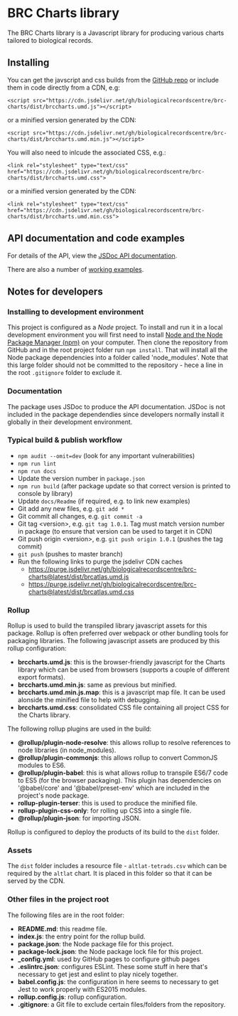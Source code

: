 # BRC Charts library
The BRC Charts library is a Javascript library for producing various charts tailored to biological records.

## Installing
You can get the javscript and css builds from 
the [GitHub repo](https://github.com/BiologicalRecordsCentre/brc-charts/tree/master/dist)
or include them in code directly from a CDN, e.g:
```
<script src="https://cdn.jsdelivr.net/gh/biologicalrecordscentre/brc-charts/dist/brccharts.umd.js"></script>
```
or a minified version generated by the CDN:
```
<script src="https://cdn.jsdelivr.net/gh/biologicalrecordscentre/brc-charts/dist/brccharts.umd.min.js"></script>
```
You will also need to inlcude the associated CSS, e.g.:
```
<link rel="stylesheet" type="text/css" href="https://cdn.jsdelivr.net/gh/biologicalrecordscentre/brc-charts/dist/brccharts.umd.css">
```
or a minified version generated by the CDN:
```
<link rel="stylesheet" type="text/css" href="https://cdn.jsdelivr.net/gh/biologicalrecordscentre/brc-charts/dist/brccharts.umd.min.css">
```

## API documentation and code examples
For details of the API, view the [JSDoc API documentation](https://biologicalrecordscentre.github.io/brc-charts/docs/api/).

There are also a number of [working examples](https://biologicalrecordscentre.github.io/brc-charts/docs/).

## Notes for developers

### Installing to development environment
This project is configured as a *Node* project. To install and run it in a local development environment you will first need to install [Node and the Node Package Manager (npm)](https://nodejs.org/en/learn/getting-started/introduction-to-nodejs) on your computer. Then clone the repository from GitHub and in the root project folder run `npm install`. That will install all the Node package dependencies into a folder called 'node_modules'. Note that this large folder should not be committed to the repository - hece a line in the root `.gitignore` folder to exclude it.

### Documentation
The package uses JSDoc to produce the API documentation. JSDoc is not included in the package dependendies since developers normally install it globally in their development environment.

### Typical build & publish workflow
- `npm audit --omit=dev` (look for any important vulnerabilities)
- `npm run lint`
- `npm run docs` 
- Update the version number in `package.json` 
- `npm run build` (after package update so that correct version is printed to console by library) 
- Update `docs/Readme` (if required, e.g. to link new examples) 
- Git add any new files, e.g. `git add *`
- Git commit all changes, e.g. `git commit -a`
- Git tag \<version\>, e.g. `git tag 1.0.1`. Tag must match version number in package (to ensure that version can be used to target it in CDN) 
- Git push origin \<version\>, e.g. `git push origin 1.0.1` (pushes the tag commit) 
- `git push` (pushes to master branch) 
- Run the following links to purge the jsdelivr CDN caches
  - https://purge.jsdelivr.net/gh/biologicalrecordscentre/brc-charts@latest/dist/brcatlas.umd.js 
  - https://purge.jsdelivr.net/gh/biologicalrecordscentre/brc-charts@latest/dist/brcatlas.umd.css 

### Rollup
Rollup is used to build the transpiled library javascript assets for this package. Rollup is often preferred over webpack or other bundling tools for packaging libraries. The following javascript assets are produced by this rollup configuration:

- **brccharts.umd.js**: this is the browser-friendly javascript for the Charts library which can be used from browsers (supports a couple of different export formats). 
- **brccharts.umd.min.js**: same as previous but minified.
- **brccharts.umd.min.js.map**: this is a javascript map file. It can be used alonside the minified file to help with debugging.
- **brccharts.umd.css**: consolidated CSS file containing all project CSS for the Charts library.

The following rollup plugins are used in the build:
- **@rollup/plugin-node-resolve**: this allows rollup to resolve references to node libraries (in node_modules).
- **@rollup/plugin-commonjs**: this allows rollup to convert CommonJS modules to ES6.
- **@rollup/plugin-babel**: this is what allows rollup to transpile ES6/7 code to ES5 (for the browser packaging). This plugin has dependencies on '@babel/core' and '@babel/preset-env' which are included in the project's node package.
- **rollup-plugin-terser**: this is used to produce the minified file.
- **rollup-plugin-css-only**: for rolling up CSS into a single file.
- **@rollup/plugin-json**: for importing JSON.

Rollup is configured to deploy the products of its build to the `dist` folder.

### Assets
The `dist` folder includes a resource file - `altlat-tetrads.csv` which can be required by the `altlat` chart. It is placed in this folder so that it can be served by the CDN.

### Other files in the project root
The following files are in the root folder: 

- **README.md**: this readme file.
- **index.js**: the entry point for the rollup build.
- **package.json**: the Node package file for this project.
- **package-lock.json**: the Node package lock file for this project.
- **_config.yml**: used by GitHub pages to configure github pages 
- **.eslintrc.json**: configures ESLint. These some stuff in here that's necessary to get jest and eslint to play nicely together. 
- **babel.config.js**: the configuration in here seems to necessary to get Jest to work properly with ES2015 modules. 
- **rollup.config.js**: rollup configuration.
- **.gitignore**: a Git file to exclude certain files/folders from the repository.